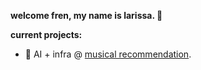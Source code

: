 **welcome fren, my name is larissa. 👋**

**current projects:**

- 🎸 AI + infra @ [musical recommendation](https://github.com/ldmrqs/youwill-like-this).
